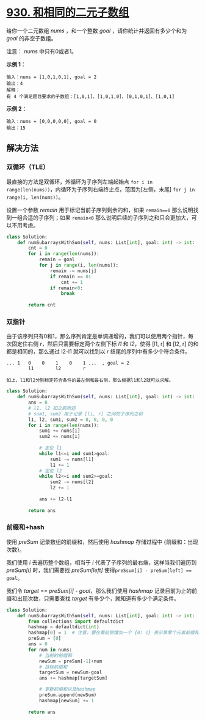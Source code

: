 # [930. 和相同的二元子数组](https://leetcode-cn.com/problems/binary-subarrays-with-sum/)

给你一个二元数组 *nums* ，和一个整数 *goal* ，请你统计并返回有多少个和为 *goal* 的非空子数组。

注意： *nums* 中只有0或者1。


**示例 1**：
```
输入：nums = [1,0,1,0,1], goal = 2
输出：4
解释：
有 4 个满足题目要求的子数组：[1,0,1]、[1,0,1,0]、[0,1,0,1]、[1,0,1]
```
**示例 2**：
```
输入：nums = [0,0,0,0,0], goal = 0
输出：15
```

## 解决方法

### 双循环（TLE）

最直接的方法是双循环，外循环为子序列左端起始点 `for i in range(len(nums))`，内循环为子序列右端终止点，范围为[左侧，末尾] `for j in range(i, len(nums))`。

设置一个参数 *remain* 用于标记当前子序列剩余的和，如果 `remain==0` 那么说明找到一组合适的子序列；如果 `remain<0` 那么说明后续的子序列之和只会更加大，可以不用考虑。 

```py
class Solution:
    def numSubarraysWithSum(self, nums: List[int], goal: int) -> int:
        cnt = 0
        for i in range(len(nums)):
            remain = goal
            for j in range(i, len(nums)):
                remain -= nums[j]
                if remain == 0:
                    cnt += 1
                if remain<0:
                    break
        
        return cnt
```


### 双指针

由于该序列只有0和1，那么序列肯定是单调递增的，我们可以使用两个指针，每次固定住右侧 *r*，然后只需要标定两个左侧下标 *l1* 和 *l2*，使得 [l1, r] 和 [l2, r] 的和都是相同的，那么通过 l2-l1 就可以找到以 *r* 结尾的序列中有多少个符合条件。

```
... 1   0    0    1    0    1 ...  , goal = 2
        l1        l2        r

如上，l1和l2分别标定符合条件的最左侧和最右侧，那么根据l1和l2就可以求解。
```

```py
class Solution:
    def numSubarraysWithSum(self, nums: List[int], goal: int) -> int:
        ans = 0
        # l1, l2 如之前所述
        # sum1, sum2 用于记录 [li, r] 之间的子序列之和
        l1, l2, sum1, sum2 = 0, 0, 0, 0
        for i in range(len(nums)):
            sum1 += nums[i]
            sum2 += nums[i]
            
            # 定位 l1
            while l1<=i and sum1>goal:
                sum1 -= nums[l1]
                l1 += 1
            # 定位 l2
            while l2<=i and sum2>=goal:
                sum2 -= nums[l2]
                l2 += 1
            
            ans += l2-l1
        
        return ans
```

### 前缀和+hash

使用 *preSum* 记录数组的前缀和，然后使用 *hashmap* 存储过程中 {前缀和：出现次数}。

我们使用 *i* 去遍历整个数组，相当于 *i* 代表了子序列的最右端，这样当我们遍历到 *preSum[i]* 时，我们需要找 *preSum[left]* 使得`preSsum[i] - preSum[left] == goal`。

我们令 *target == preSum[i] - goal*，那么我们使用 *hashmap* 记录目前为止的前缀和出现次数，只需要查找 *target* 有多少个，就知道有多少个满足条件。

```py
class Solution:
    def numSubarraysWithSum(self, nums: List[int], goal: int) -> int:
        from collections import defaultdict
        hashmap = defaultdict(int)
        hashmap[0] = 1  # 注意，要在最前侧增加一个 {0: 1} 表示第零个元素前缀和为0
        preSum = [0]
        ans = 0
        for num in nums:
            # 当前的前缀和
            newSum = preSum[-1]+num
            # 目标前缀和
            targetSum = newSum-goal
            ans += hashmap[targetSum]

            # 更新前缀和以及hashmap
            preSum.append(newSum)
            hashmap[newSum] += 1
        
        return ans
```